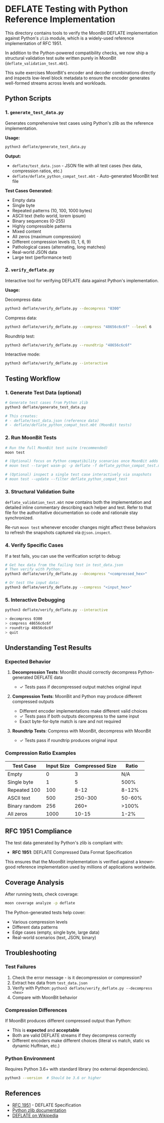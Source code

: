 # DEFLATE Testing with Python Reference Implementation

This directory contains tools to verify the MoonBit DEFLATE implementation against Python's `zlib` module, which is a widely-used reference implementation of RFC 1951.

In addition to the Python-powered compatibility checks, we now ship a structural validation test suite written purely in MoonBit (`deflate_validation_test.mbt`).

This suite exercises MoonBit's encoder and decoder combinations directly and inspects low-level block metadata to ensure the encoder generates well-formed streams across levels and workloads.

## Python Scripts

### 1. `generate_test_data.py`

Generates comprehensive test cases using Python's zlib as the reference implementation.

**Usage:**
```bash
python3 deflate/generate_test_data.py
```

**Output:**
- `deflate/test_data.json` - JSON file with all test cases (hex data, compression ratios, etc.)
- `deflate/deflate_python_compat_test.mbt` - Auto-generated MoonBit test file

**Test Cases Generated:**
- Empty data
- Single byte
- Repeated patterns (10, 100, 1000 bytes)
- ASCII text (hello world, lorem ipsum)
- Binary sequences (0-255)
- Highly compressible patterns
- Mixed content
- All zeros (maximum compression)
- Different compression levels (0, 1, 6, 9)
- Pathological cases (alternating, long matches)
- Real-world JSON data
- Large text (performance test)

### 2. `verify_deflate.py`

Interactive tool for verifying DEFLATE data against Python's implementation.

**Usage:**

Decompress data:
```bash
python3 deflate/verify_deflate.py --decompress "0300"
```

Compress data:
```bash
python3 deflate/verify_deflate.py --compress "48656c6c6f" --level 6
```

Roundtrip test:
```bash
python3 deflate/verify_deflate.py --roundtrip "48656c6c6f"
```

Interactive mode:
```bash
python3 deflate/verify_deflate.py --interactive
```

## Testing Workflow

### 1. Generate Test Data (optional)

```bash
# Generate test cases from Python zlib
python3 deflate/generate_test_data.py

# This creates:
# - deflate/test_data.json (reference data)
# - deflate/deflate_python_compat_test.mbt (MoonBit tests)
```

### 2. Run MoonBit Tests

```bash
# Run the full MoonBit test suite (recommended)
moon test

# (Optional) focus on Python compatibility scenarios once MoonBit adds per-package filtering
# moon test --target wasm-gc -p deflate -f deflate_python_compat_test.mbt

# (Optional) inspect a single test case interactively via snapshots
# moon test --update --filter deflate_python_compat_test
```

### 3. Structural Validation Suite

`deflate_validation_test.mbt` now contains both the implementation and detailed inline commentary describing each helper and test. Refer to that file for the authoritative documentation so code and rationale stay synchronized.

Re-run `moon test` whenever encoder changes might affect these behaviors to refresh the snapshots captured via `@json.inspect`.

### 4. Verify Specific Cases

If a test fails, you can use the verification script to debug:

```bash
# Get hex data from the failing test in test_data.json
# Then verify with Python:
python3 deflate/verify_deflate.py --decompress "<compressed_hex>"

# Or test the input data:
python3 deflate/verify_deflate.py --compress "<input_hex>"
```

### 5. Interactive Debugging

```bash
python3 deflate/verify_deflate.py --interactive

> decompress 0300
> compress 48656c6c6f
> roundtrip 48656c6c6f
> quit
```

## Understanding Test Results

### Expected Behavior

1. **Decompression Tests**: MoonBit should correctly decompress Python-generated DEFLATE data
   - ✓ Tests pass if decompressed output matches original input

2. **Compression Tests**: MoonBit and Python may produce different compressed outputs
   - Different encoder implementations make different valid choices
   - ✓ Tests pass if both outputs decompress to the same input
   - Exact byte-for-byte match is rare and not required

3. **Roundtrip Tests**: Compress with MoonBit, decompress with MoonBit
   - ✓ Tests pass if roundtrip produces original input

### Compression Ratio Examples

| Test Case | Input Size | Compressed Size | Ratio |
|-----------|-----------|----------------|-------|
| Empty | 0 | 3 | N/A |
| Single byte | 1 | 5 | 500% |
| Repeated 100 | 100 | 8-12 | 8-12% |
| ASCII text | 500 | 250-300 | 50-60% |
| Binary random | 256 | 260+ | >100% |
| All zeros | 1000 | 10-15 | 1-2% |

## RFC 1951 Compliance

The test data generated by Python's zlib is compliant with:
- **RFC 1951**: DEFLATE Compressed Data Format Specification

This ensures that the MoonBit implementation is verified against a known-good reference implementation used by millions of applications worldwide.

## Coverage Analysis

After running tests, check coverage:

```bash
moon coverage analyze -p deflate
```

The Python-generated tests help cover:
- Various compression levels
- Different data patterns
- Edge cases (empty, single byte, large data)
- Real-world scenarios (text, JSON, binary)

## Troubleshooting

### Test Failures

1. Check the error message - is it decompression or compression?
2. Extract hex data from `test_data.json`
3. Verify with Python: `python3 deflate/verify_deflate.py --decompress <hex>`
4. Compare with MoonBit behavior

### Compression Differences

If MoonBit produces different compressed output than Python:
- This is **expected** and **acceptable**
- Both are valid DEFLATE streams if they decompress correctly
- Different encoders make different choices (literal vs match, static vs dynamic Huffman, etc.)

### Python Environment

Requires Python 3.6+ with standard library (no external dependencies).

```bash
python3 --version  # Should be 3.6 or higher
```

## References

- [RFC 1951](https://tools.ietf.org/html/rfc1951) - DEFLATE Specification
- [Python zlib documentation](https://docs.python.org/3/library/zlib.html)
- [DEFLATE on Wikipedia](https://en.wikipedia.org/wiki/Deflate)
